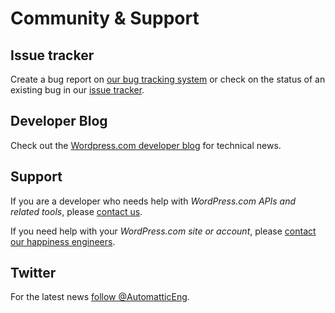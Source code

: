 # Community & Support

## Issue tracker

Create a bug report on [our bug tracking
system](https://github.com/Automattic/wp-calypso/issues/new) or check on the
status of an existing bug in our [issue
tracker](https://github.com/Automattic/wp-calypso/issues).

## Developer Blog

Check out the [Wordpress.com developer
blog](https://developer.wordpress.com/blog/) for technical news.

## Support

If you are a developer who needs help with *WordPress.com APIs and related
tools*, please [contact us](https://developer.wordpress.com/contact/).

If you need help with your *WordPress.com site or account*, please [contact our
happiness engineers](https://support.wordpress.com/contact/).

## Twitter

For the latest news [follow
@AutomatticEng](https://twitter.com/AutomatticEng).
